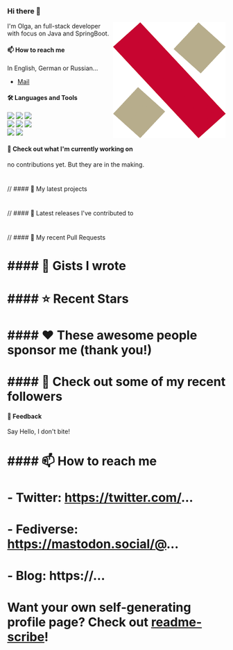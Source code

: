 ### Hi there 👋

<img align="right" src="https://raw.githubusercontent.com/kreuzwerkerbot/kreuzwerkerbot/master/assets/xw.png" width="260">

I'm Olga, an full-stack developer with focus on Java and SpringBoot.

#### 📫 How to reach me
In English, German or Russian...

- [Mail](mailto:olga.syrova@kreuzwerker.de)

#### 🛠 Languages and Tools
<p>

  <code><img width="10%" src="https://www.vectorlogo.zone/logos/java/java-ar21.svg"></code>
  <code><img width="10%" src="https://www.vectorlogo.zone/logos/springio/springio-ar21.svg"></code>
  <code><img width="10%" src="https://www.vectorlogo.zone/logos/elastic/elastic-ar21.svg"></code>
  <br />
  <code><img width="10%" src="https://www.vectorlogo.zone/logos/amazon_aws/amazon_aws-ar21.svg"></code>
  <code><img width="10%" src="https://www.vectorlogo.zone/logos/wordpress/wordpress-ar21.svg"></code>
  <code><img width="10%" src="https://www.vectorlogo.zone/logos/javascript/javascript-ar21.svg"></code>
  <br />
  <code><img width="10%" src="https://www.vectorlogo.zone/logos/w3_css/w3_css-ar21.svg"></code>
  <code><img width="10%" src="https://www.vectorlogo.zone/logos/w3_html5/w3_html5-ar21.svg"></code>
  <br />
 
</p>

#### 👷 Check out what I'm currently working on

no contributions yet. But they are in the making.

#

// #### 🌱 My latest projects
#

// #### 🔭 Latest releases I've contributed to
#

// #### 🔨 My recent Pull Requests



# #### 📓 Gists I wrote
#

# #### ⭐ Recent Stars
#

# #### ❤️ These awesome people sponsor me (thank you!)
#

# #### 👯 Check out some of my recent followers


#### 💬 Feedback

Say Hello, I don't bite!

# #### 📫 How to reach me

# - Twitter: https://twitter.com/...
# - Fediverse: https://mastodon.social/@...
# - Blog: https://...

# Want your own self-generating profile page? Check out [readme-scribe](https://github.com/muesli/readme-scribe)!


